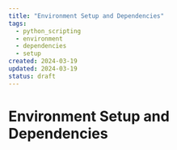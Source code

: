 ```yaml
---
title: "Environment Setup and Dependencies"
tags:
  - python_scripting
  - environment
  - dependencies
  - setup
created: 2024-03-19
updated: 2024-03-19
status: draft
---
```


# Environment Setup and Dependencies

